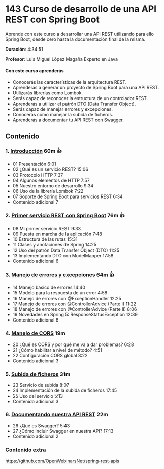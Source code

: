 # 143 Curso de desarrollo de una API REST con Spring Boot

Aprende con este curso a desarrollar una API REST utilizando para ello Spring Boot, desde cero hasta la documentación final de la misma.

**Duración**: 4:34:51

**Profesor**: Luis Miguel López Magaña Experto en Java

#### Con este curso aprenderás

* Conocerás las características de la arquitectura REST.
* Aprenderás a generar un proyecto de Spring Boot para una API REST.
* Utilizarás librerías como Lombok.
* Serás capaz de reconocer la estructura de un controlador REST.
* Aprenderás a utilizar el patrón DTO (Data Transfer Object).
* Serás capaz de manejar errores y excepciones.
* Conocerás cómo manejar la subida de ficheros.
* Aprenderás a documentar tu API REST con Swagger.

## Contenido

### 1. [Introducción](143_Curso_de_desarrollo_de_una_API_REST_con_Spring%20Boot/01_Introduccion.md) 60m :+1:

* 01 Presentación 6:01 
* 02 ¿Qué es un servicio REST? 15:06 
* 03 Protocolo HTTP 7:37 
* 04 Algunos elementos de HTTP 7:57 
* 05 Nuestro entorno de desarrollo 9:34 
* 06 Uso de la librería Lombok 7:22 
* 07 Soporte de Spring Boot para servicios REST 6:34 
* Contenido adicional  7

### 2. [Primer servicio REST con Spring Boot](143_Curso_de_desarrollo_de_una_API_REST_con_Spring%20Boot/02_Primer_servicio_REST_con_Spring_Boot.md) 76m :+1:

* 08 Mi primer servicio REST 9:33 
* 09 Puesta en marcha de la aplicación 7:48 
* 10 Estructura de las rutas 15:31 
* 11 Clases y anotaciones de Spring 14:25 
* 12 Uso del patrón Data Transfer Object (DTO) 11:25 
* 13 Implementando DTO con ModelMapper 17:58 
* Contenido adicional 6

### 3. [Manejo de errores y excepciones](143_Curso_de_desarrollo_de_una_API_REST_con_Spring%20Boot/03_Manejo_basico_de_errores.md) 64m :+1:

* 14 Manejo básico de errores 14:40 
* 15 Modelo para la respuesta de un error 4:58 
* 16 Manejo de errores con @ExceptionHandler 12:25 
* 17 Manejo de errores con @ControllerAdvice (Parte I) 11:22 
* 18 Manejo de errores con @ControllerAdvice (Parte II) 8:06 
* 19 Novedades en Spring 5: ResponseStatusException 12:39 
* Contenido adicional 6

### 4. [Manejo de CORS](143_Curso_de_desarrollo_de_una_API_REST_con_Spring%20Boot/04_Manejo_de_CORS.md) 19m

* 20 ¿Qué es CORS y por qué me va a dar problemas? 6:28 
* 21 ¿Cómo habilitar a nivel de método? 4:51 
* 22 Configuración CORS global 8:22 
* Contenido adicional 3

### 5. [Subida de ficheros](143_Curso_de_desarrollo_de_una_API_REST_con_Spring%20Boot/05_Subida_de_ficheros.md) 31m

* 23 Servicio de subida 8:07 
* 24 Implementación de la subida de ficheros 17:45 
* 25 Uso del servicio 5:13 
* Contenido adicional 3

### 6. [Documentando nuestra API REST](143_Curso_de_desarrollo_de_una_API_REST_con_Spring%20Boot/06_Documentando_nuestra_API_REST.md) 22m

* 26 ¿Qué es Swagger? 5:43 
* 27 ¿Cómo incluir Swagger en nuestra API? 17:13 
* Contenido adicional 2

### Contenido extra

   https://github.com/OpenWebinarsNet/spring-rest-apis
